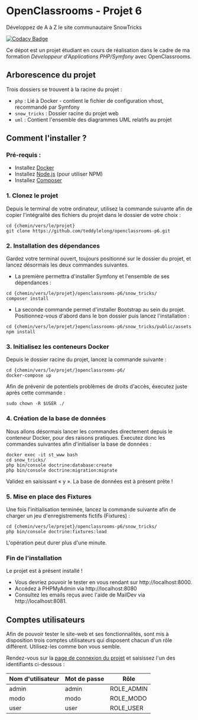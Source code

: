 # OpenClassrooms - Projet 6

Développez de A à Z le site communautaire SnowTricks

[![Codacy Badge](https://app.codacy.com/project/badge/Grade/8d0751cb175e4103be8b02766326d85d)](https://www.codacy.com/gh/teddylelong/openclassrooms-p6/dashboard?utm_source=github.com&amp;utm_medium=referral&amp;utm_content=teddylelong/openclassrooms-p6&amp;utm_campaign=Badge_Grade)

Ce dépot est un projet étudiant en cours de réalisation dans le cadre de ma formation *Développeur d'Applications PHP/Symfony* avec OpenClassrooms.

## Arborescence du projet

Trois dossiers se trouvent à la racine du projet :
- `php` : Lié à Docker - contient le fichier de configuration vhost, recommandé par Symfony
- `snow_tricks` : Dossier racine du projet web
- `uml` : Contient l'ensemble des diagrammes UML relatifs au projet


## Comment l'installer ?

### Pré-requis :

- Installez [Docker](https://docs.docker.com/get-docker/)
- Installez [Node.js](https://docs.npmjs.com/downloading-and-installing-node-js-and-npm) (pour utiliser NPM)
- Installez [Composer](https://getcomposer.org/download/)


### 1. Clonez le projet 

Depuis le terminal de votre ordinateur, utilisez la commande suivante afin de copier 
l'intégralité des fichiers du projet dans le dossier de votre choix :

```
cd {chemin/vers/le/projet}
git clone https://github.com/teddylelong/openclassrooms-p6.git
```


### 2. Installation des dépendances

Gardez votre terminal ouvert, toujours positionné sur le dossier du projet, et lancez désormais les deux commandes suivantes.

- La première permettra d'installer Symfony et l'ensemble de ses dépendances :

```
cd {chemin/vers/le/projet}/openclassrooms-p6/snow_tricks/
composer install
```

- La seconde commande permet d'installer Bootstrap au sein du projet. 
Positionnez-vous d'abord dans le bon dossier puis lancez l'installation :

```
cd {chemin/vers/le/projet/}openclassrooms-p6/snow_tricks/public/assets
npm install
```


### 3. Initialisez les conteneurs Docker

Depuis le dossier racine du projet, lancez la commande suivante :

```
cd {chemin/vers/le/projet/}openclassrooms-p6/
docker-compose up
```

Afin de prévenir de potentiels problèmes de droits d'accès, éxecutez juste après cette commande :
```
sudo chown -R $USER ./
```

### 4. Création de la base de données

Nous allons désormais lancer les commandes directement depuis le conteneur Docker, pour des raisons
pratiques. Éxecutez donc les commandes suivantes afin d'initialiser la base de données :

```
docker exec -it st_www bash
cd snow_tricks/
php bin/console doctrine:database:create
php bin/console doctrine:migration:migrate
```
Validez en saisissant « y ». La base de données est à présent prête !

### 5. Mise en place des Fixtures

Une fois l'initialisation terminée, lancez la commande suivante afin de charger un jeu
d'enregistrements fictifs (Fixtures) :

```
cd {chemin/vers/le/projet}/openclassrooms-p6/snow_tricks/
php bin/console doctrine:fixtures:load
```
L'opération peut durer plus d'une minute.

### Fin de l'installation

Le projet est à présent installé !

- Vous devriez pouvoir le tester en vous rendant sur http://localhost:8000. 
- Accédez à PHPMyAdmin via http://localhost:8080 
- Consultez les emails reçus avec l'aide de MailDev via http://localhost:8081.

## Comptes utilisateurs

Afin de pouvoir tester le site-web et ses fonctionnalités, sont mis à disposition trois comptes utilisateurs
qui disposent chacun d'un rôle différent. Utilisez-les comme bon vous semble.

Rendez-vous sur la [page de connexion du projet](http://localhost:8000/login) et saisissez l'un des
identifiants ci-dessous :

| Nom d'utilisateur | Mot de passe | Rôle       |
|-------------------|--------------|------------|
| admin             | admin        | ROLE_ADMIN |
| modo              | modo         | ROLE_MODO  |
| user              | user         | ROLE_USER  |